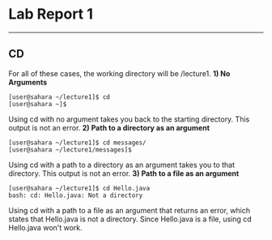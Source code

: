 # **Lab Report 1**
***
## CD
For all of these cases, the working directory will be /lecture1.
**1) No Arguments**
```
[user@sahara ~/lecture1]$ cd
[user@sahara ~]$
```
Using cd with no argument takes you back to the starting directory. This output is not an error. 
**2) Path to a directory as an argument**
```
[user@sahara ~/lecture1]$ cd messages/
[user@sahara ~/lecture1/messages]$
```
Using cd with a path to a directory as an argument takes you to that directory. This output is not an error.
**3) Path to a file as an argument**
```
[user@sahara ~/lecture1]$ cd Hello.java 
bash: cd: Hello.java: Not a directory
```
Using cd with a path to a file as an argument that returns an error, which states that Hello.java is not a directory. Since Hello.java is a file, using cd Hello.java won't work.
